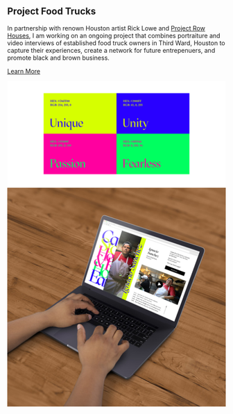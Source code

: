 ## Project Food Trucks

In partnership with renown Houston artist Rick Lowe and [Project Row Houses](https://projectrowhouses.org/), I am working on an ongoing project that combines portraiture and video interviews of established food truck owners in Third Ward, Houston to capture their experiences, create a network for future entrepenuers, and promote black and brown business.

[Learn More](http://ronalinfante.com/food-trucks)

![](https://github.com/ronal-infante/ProjectFoodTrucks/blob/master/assets/colors.png)
![](https://github.com/ronal-infante/ProjectFoodTrucks/blob/master/assets/visual-design.jpg)
